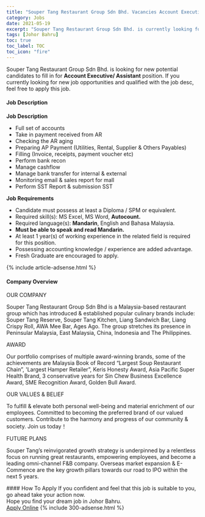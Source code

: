 ```yaml
---
title: "Souper Tang Restaurant Group Sdn Bhd. Vacancies Account Executive/ Assistant" 
category: Jobs 
date: 2021-05-19 
excerpt: "Souper Tang Restaurant Group Sdn Bhd. is currently looking for suitable person to fill in the Account Executive/ Assistant which based in Johor Bahru" 
tags: [Johor Bahru] 
toc: true 
toc_label: TOC 
toc_icon: "fire" 
--- 
```


<p>Souper Tang Restaurant Group Sdn Bhd. is looking for new potential candidates to fill in for <b>Account Executive/ Assistant</b> position. If you currently looking for new job opportunities and qualified with the job desc, feel free to apply this job.
</p><div><div><h4>Job Description</h4></div><div><div><span><div><p><strong>Job Description</strong></p><ul><li>Full set of accounts</li><li>Take in payment received from AR</li><li>Checking the AR aging</li><li>Preparing AP Payment (Utilities, Rental, Supplier &amp; Others Payables)</li><li>Filling (Invoice, receipts, payment voucher etc)</li><li>Perform bank recon</li><li>Manage cashflow</li><li>Manage bank transfer for internal &amp; external</li><li>Monitoring email &amp; sales report for mall</li><li>Perform SST Report &amp; submission SST</li></ul><p><strong>Job Requirements</strong></p><ul><li>Candidate must possess at least a Diploma / SPM or equivalent.</li><li>Required skill(s): MS Excel, MS Word,&#160;<strong>Autocount.</strong></li><li>Required language(s):&#160;<strong>Mandarin</strong>, English and Bahasa Malaysia.</li><li><strong>Must be able to speak and read Mandarin.</strong></li><li>At least 1 year(s) of working experience in the related field is required for this position.</li><li>Possessing accounting knowledge / experience are added advantage.</li><li>Fresh Graduate are encouraged to apply.</li></ul></div></span></div></div></div> 
{% include article-adsense.html %} 
<div><div><h4>Company Overview</h4></div><div><div><span><div><p>OUR COMPANY</p><p>Souper Tang Restaurant Group Sdn Bhd is a Malaysia-based restaurant group which has introduced &amp; established popular culinary brands include: Souper Tang Reserve, Souper Tang Kitchen, Liang Sandwich Bar, Liang Crispy Roll, AWA Mee Bar, Ages Ago. The group stretches its presence in Peninsular Malaysia, East Malaysia, China, Indonesia and The Philippines.</p><p>AWARD</p><p>Our portfolio comprises of multiple award-winning brands, some of the achievements are Malaysia Book of Record &#8220;Largest Soup Restaurant Chain&#8221;, 'Largest Hamper Retailer&#8221;, Keris Honesty Award, Asia Pacific Super Health Brand, 3 conservative years for Sin Chew Business Excellence Award, SME Recognition Award, Golden Bull Award.</p><p>OUR VALUES &amp; BELIEF</p><p>To fulfill &amp; elevate both personal well-being and material enrichment of our employees. Committed to becoming the preferred brand of our valued customers. Contribute to the harmony and progress of our community &amp; society. Join us today&#65281;</p><p>FUTURE PLANS</p><p>Souper Tang&#8217;s reinvigorated growth strategy is underpinned by a relentless focus on running great restaurants, empowering employees, and become a leading omni-channel F&amp;B company. Overseas market expansion &amp; E-Commence are the key growth pillars towards our road to IPO within the next 5 years.</p></div></span></div></div></div> 
#### How To Apply 
If you confident and feel that this job is suitable to you, go ahead take your action now. <br/> 
Hope you find your dream job in Johor Bahru. <br/> 
<a href="https://www.jobstreet.com.my/en/job/account-executive-assistant-4570651?jobId=jobstreet-my-job-4570651&" class="btn btn--info" target="_blank" rel="nofollow noopenner">Apply Online</a> 
{% include 300-adsense.html %} 